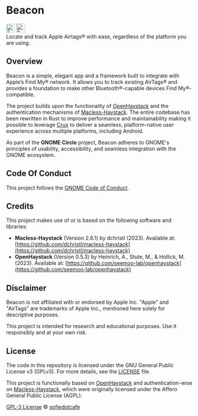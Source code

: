 <!-- markdownlint-disable MD033 MD013-->
# Beacon

<a href="https://stopthemingmy.app"><img src="https://stopthemingmy.app/badge.svg" alt="Built with Nix" height="23"/></a>
<a href="https://builtwithnix.org"><img src="https://builtwithnix.org/badge.svg" alt="Built with Nix" height="24"/></a><br>
Locate and track Apple Airtags® with ease, regardless of the platform you are using.

## Overview

Beacon is a simple, elegant app and a framework built to integrate with Apple’s Find My® network. It allows you to track existing AirTags® and provides a foundation to make other Bluetooth®-capable devices Find My®-compatible.

The project builds upon the functionality of [OpenHaystack](https://github.com/seemoo-lab/openhaystack) and the authentication mechanisms of [Macless-Haystack](https://github.com/dchristl/macless-haystack). The entire codebase has been rewritten in Rust to improve performance and maintainability making it possible to leverage [Crux](https://github.com/redbadger/crux) to deliver a seamless, platform-native user experience across multiple platforms, including Android.

As part of the **GNOME Circle** project, Beacon adheres to GNOME's principles of usability, accessibility, and seamless integration with the GNOME ecosystem.

## Code Of Conduct

This project follows the [GNOME Code of Conduct](https://conduct.gnome.org/).

## Credits

This project makes use of or is based on the following software and libraries:

- **Macless-Haystack** (Version 2.6.1) by dchristl (2023). Available at: [https://github.com/dchristl/macless-haystack](https://github.com/dchristl/macless-haystack)
- **OpenHaystack** (Version 0.5.3) by Heinrich, A., Stute, M., & Hollick, M. (2023). Available at: [https://github.com/seemoo-lab/openhaystack](https://github.com/seemoo-lab/openhaystack)

## Disclaimer

Beacon is not affiliated with or endorsed by Apple Inc. "Apple" and "AirTags" are trademarks of Apple Inc., mentioned here solely for descriptive purposes.

This project is intended for research and educational purposes. Use it responsibly and at your own risk.

## License

The code in this repository is licensed under the GNU General Public License v3 (GPLv3). For more details, see the [LICENSE](LICENSE) file.

This project is functionally based on [OpenHaystack](https://github.com/seemoo-lab/openhaystack) and authentication-wise on [Macless-Haystack](https://github.com/dchristl/macless-haystack), which were originally licensed under the Affero General Public License (AGPL).

[GPL-3 License](LICENSE) © [sofiedotcafe](https://sofie.cafe)
